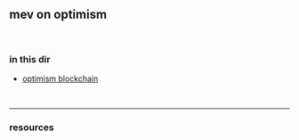 ## mev on optimism

<br>

### in this dir

* [optimism blockchain](optimism.md)




<br>

--- 

### resources
